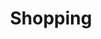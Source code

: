 ---
title: Shopping
_build:
  render: true
  list: false
cascade:
  _build:
    render: false
    list: true
outputs:
  - JSON
---